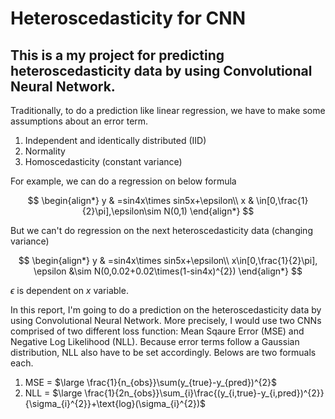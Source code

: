 # Heteroscedasticity for CNN
## This is a my project for predicting heteroscedasticity data by using Convolutional Neural Network.

Traditionally, to do a prediction like linear regression, we have to make some assumptions about an error term.
1. Independent and identically distributed (IID)
2. Normality
3. Homoscedasticity (constant variance)

For example, we can do a regression on below formula

$$
\begin{align*}
y & =sin4x\times sin5x+\epsilon\\
x & \in[0,\frac{1}{2}\pi],\epsilon\sim N(0,1)
\end{align*}
$$


But we can't do regression on the next heteroscedasticity data (changing variance) 

$$
\begin{align*}
y & =sin4x\times sin5x+\epsilon\\
x\in[0,\frac{1}{2}\pi], \epsilon &\sim N(0,0.02+0.02\times(1-sin4x)^{2})
\end{align*}
$$

$\epsilon$ is dependent on $x$ variable.

In this report, I'm going to do a prediction on the heteroscedasticity data by using Convolutional Neural Network.
More precisely, I would use two CNNs comprised of two different loss function: Mean Sqaure Error (MSE) and Negative Log Likelihood (NLL). Because error terms follow a Gaussian distribution, NLL also have to be set accordingly. Belows are two formuals each.

1. MSE = $\large \frac{1}{n_{obs}}\sum(y_{true}-y_{pred})^{2}$
2. NLL = $\large \frac{1}{2n_{obs}}\sum_{i}\frac{(y_{i,true}-y_{i,pred})^{2}}{\sigma_{i}^{2}}+\text{log}(\sigma_{i}^{2})$
